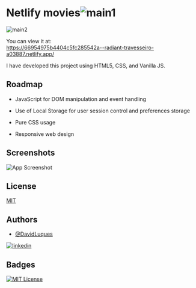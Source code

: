 
# Netlify movies![main1](https://github.com/user-attachments/assets/c351c1c3-3ac2-4965-b861-54ff5ee6e34a)
![main2](https://github.com/user-attachments/assets/79964587-c230-493a-83a2-90f6782fde6f)


You can view it at:  
https://66954975b4404c5fc285542a--radiant-travesseiro-a03887.netlify.app/

I have developed this project using HTML5, CSS, and Vanilla JS.

## Roadmap

- JavaScript for DOM manipulation and event handling

- Use of Local Storage for user session control and preferences storage

- Pure CSS usage

- Responsive web design


## Screenshots

![App Screenshot](https://via.placeholder.com/468x300?text=App+Screenshot+Here)


## License

[MIT](https://choosealicense.com/licenses/mit/)


## Authors

- [@DavidLuques](https://www.github.com/DavidLuques)


[![linkedin](https://img.shields.io/badge/linkedin-0A66C2?style=for-the-badge&logo=linkedin&logoColor=white)](https://www.linkedin.com/in/davidluques/)


## Badges



[![MIT License](https://img.shields.io/badge/License-MIT-green.svg)](https://choosealicense.com/licenses/mit/)
